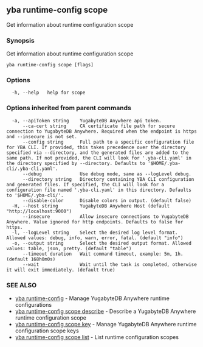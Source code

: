 ## yba runtime-config scope

Get information about runtime configuration scope

### Synopsis

Get information about runtime configuration scope

```
yba runtime-config scope [flags]
```

### Options

```
  -h, --help   help for scope
```

### Options inherited from parent commands

```
  -a, --apiToken string    YugabyteDB Anywhere api token.
      --ca-cert string     CA certificate file path for secure connection to YugabyteDB Anywhere. Required when the endpoint is https and --insecure is not set.
      --config string      Full path to a specific configuration file for YBA CLI. If provided, this takes precedence over the directory specified via --directory, and the generated files are added to the same path. If not provided, the CLI will look for '.yba-cli.yaml' in the directory specified by --directory. Defaults to '$HOME/.yba-cli/.yba-cli.yaml'.
      --debug              Use debug mode, same as --logLevel debug.
      --directory string   Directory containing YBA CLI configuration and generated files. If specified, the CLI will look for a configuration file named '.yba-cli.yaml' in this directory. Defaults to '$HOME/.yba-cli/'.
      --disable-color      Disable colors in output. (default false)
  -H, --host string        YugabyteDB Anywhere Host (default "http://localhost:9000")
      --insecure           Allow insecure connections to YugabyteDB Anywhere. Value ignored for http endpoints. Defaults to false for https.
  -l, --logLevel string    Select the desired log level format. Allowed values: debug, info, warn, error, fatal. (default "info")
  -o, --output string      Select the desired output format. Allowed values: table, json, pretty. (default "table")
      --timeout duration   Wait command timeout, example: 5m, 1h. (default 168h0m0s)
      --wait               Wait until the task is completed, otherwise it will exit immediately. (default true)
```

### SEE ALSO

* [yba runtime-config](yba_runtime-config.md)	 - Manage YugabyteDB Anywhere runtime configurations
* [yba runtime-config scope describe](yba_runtime-config_scope_describe.md)	 - Describe a YugabyteDB Anywhere runtime configuration scope
* [yba runtime-config scope key](yba_runtime-config_scope_key.md)	 - Manage YugabyteDB Anywhere runtime configuration scope keys
* [yba runtime-config scope list](yba_runtime-config_scope_list.md)	 - List runtime configuration scopes

